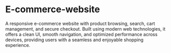 # E-commerce-website
A responsive e-commerce website with product browsing, search, cart management, and secure checkout. Built using modern web technologies, it offers a clean UI, smooth navigation, and optimized performance across devices, providing users with a seamless and enjoyable shopping experience.

